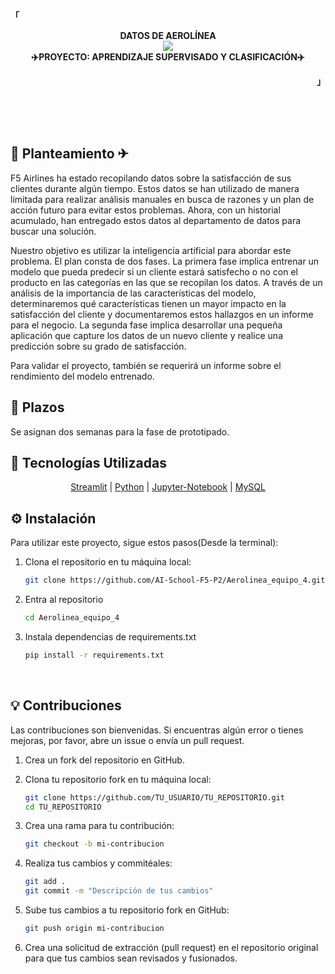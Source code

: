 <!--Airline-->

<!--Title-->

<p align="left"><strong><samp>「</samp></strong></p>

<p align="center">
<b>DATOS DE AEROLÍNEA</b>
  <br>
    <img src="https://github.com/AI-School-F5-P2/Aerolinea_equipo_4/assets/131301013/479cb0b4-3d02-4c4a-a90d-34525d250c69">   
  <br>
<b>    
  ✈️PROYECTO: APRENDIZAJE SUPERVISADO Y CLASIFICACIÓN✈️
</b>

<p align="right"><strong><samp>」</samp></strong></p>
  <br>
  <br>
  <br>


## 💭 Planteamiento ✈

F5 Airlines ha estado recopilando datos sobre la satisfacción de sus clientes durante algún tiempo. Estos datos se han utilizado de manera limitada para realizar análisis manuales en busca de razones y un plan de acción futuro para evitar estos problemas. Ahora, con un historial acumulado, han entregado estos datos al departamento de datos para buscar una solución.

Nuestro objetivo es utilizar la inteligencia artificial para abordar este problema. El plan consta de dos fases. La primera fase implica entrenar un modelo que pueda predecir si un cliente estará satisfecho o no con el producto en las categorías en las que se recopilan los datos. A través de un análisis de la importancia de las características del modelo, determinaremos qué características tienen un mayor impacto en la satisfacción del cliente y documentaremos estos hallazgos en un informe para el negocio. La segunda fase implica desarrollar una pequeña aplicación que capture los datos de un nuevo cliente y realice una predicción sobre su grado de satisfacción.

Para validar el proyecto, también se requerirá un informe sobre el rendimiento del modelo entrenado.

## 📅 Plazos

Se asignan dos semanas para la fase de prototipado.

## 🔧 Tecnologías Utilizadas
<!-- Títulos con enlaces -->
<p align="center">
  <a href="https://streamlit.io/">Streamlit</a> |
  <a href="https://es.python.org/">Python</a> |
  <a href="https://jupyter.org/">Jupyter-Notebook</a> |
  <a href="https://www.mysql.com/">MySQL</a>
</p>

## ⚙️ Instalación 
Para utilizar este proyecto, sigue estos pasos(Desde la terminal):

1. Clona el repositorio en tu máquina local:

    ```bash
    git clone https://github.com/AI-School-F5-P2/Aerolinea_equipo_4.git

2. Entra al repositorio

    ```bash
    cd Aerolinea_equipo_4
    
3. Instala dependencias de requirements.txt

   ```bash
   pip install -r requirements.txt
<br>
<h2>💡 Contribuciones</h2>
<p>Las contribuciones son bienvenidas. Si encuentras algún error o tienes mejoras, por favor, abre un issue o envía un pull request.</p>

1. Crea un fork del repositorio en GitHub.

2. Clona tu repositorio fork en tu máquina local:
   ```bash
   git clone https://github.com/TU_USUARIO/TU_REPOSITORIO.git
   cd TU_REPOSITORIO
3. Crea una rama para tu contribución:
   ```bash
   git checkout -b mi-contribucion
4. Realiza tus cambios y commitéales:
   ```bash
   git add .
   git commit -m "Descripción de tus cambios"
5. Sube tus cambios a tu repositorio fork en GitHub:
   ```bash
   git push origin mi-contribucion
6. Crea una solicitud de extracción (pull request) en el repositorio original para que tus cambios sean revisados y fusionados.
   
